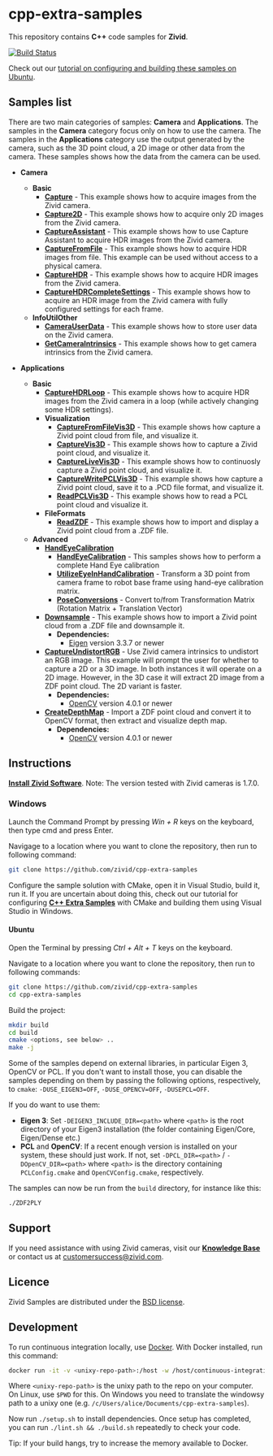 # cpp-extra-samples

This repository contains  **C++** code samples for **Zivid**.

[![Build Status][ci-badge]][ci-url]

Check out our [tutorial on configuring and building these samples on Ubuntu](https://zivid.atlassian.net/wiki/spaces/ZividKB/pages/59441336/Configure+C+Samples+with+CMake+and+then+build+them+using+make+in+Ubuntu).

## Samples list

There are two main categories of samples: **Camera** and **Applications**. The samples in the **Camera** category focus only on how to use the camera. The samples in the **Applications** category use the output generated by the camera, such as the 3D point cloud, a 2D image or other data from the camera. These samples shows how the data from the camera can be used.

- **Camera**
  - **Basic**
    - [**Capture**][Capture-url] - This example shows how to acquire images from the Zivid camera.
    - [**Capture2D**][Capture2D-url] - This example shows how to acquire only 2D images from the Zivid camera.
    - [**CaptureAssistant**][CaptureAssistant-url] - This example shows how to use Capture Assistant to acquire HDR images from the Zivid camera.
    - [**CaptureFromFile**][CaptureFromFile-url] - This example shows how to acquire HDR images from file. This example can be used without access to a physical camera.
    - [**CaptureHDR**][CaptureHDR-url] - This example shows how to acquire HDR images from the Zivid camera.
    - [**CaptureHDRCompleteSettings**][CaptureHDRCompleteSettings-url] - This example shows how to acquire an HDR image from the Zivid camera with fully configured settings for each frame.
  - **InfoUtilOther**
    - [**CameraUserData**][CameraUserData-url] - This example shows how to store user data on the Zivid camera.
    - [**GetCameraIntrinsics**][GetCameraIntrinsics-url] - This example shows how to get camera intrinsics from the Zivid camera.

- **Applications**
  - **Basic**
    - [**CaptureHDRLoop**][CaptureHDRLoop-url] - This example shows how to acquire HDR images from the Zivid camera in a loop (while actively changing some HDR settings).
    - **Visualization**
      - [**CaptureFromFileVis3D**][CaptureFromFileVis3D-url] - This example shows how capture a Zivid point cloud from file, and visualize it.
      - [**CaptureVis3D**][CaptureVis3D-url] - This example shows how to capture a Zivid point cloud, and visualize it.
      - [**CaptureLiveVis3D**][CaptureLiveVis3D-url] - This example shows how to continuosly capture a Zivid point cloud, and visualize it.
      - [**CaptureWritePCLVis3D**][CaptureWritePCLVis3D-url] - This example shows how capture a Zivid point cloud, save it to a .PCD file format, and visualize it.
      - [**ReadPCLVis3D**][ReadPCLVis3D-url] - This example shows how to read a PCL point cloud and visualize it.
    - **FileFormats**
      - [**ReadZDF**][ReadZDF-url] - This example shows how to import and display a Zivid point cloud from a .ZDF file.
  - **Advanced**
    - [**HandEyeCalibration**][HandEyeCalibration-url]
      - [**HandEyeCalibration**][HandEyeCalibrationSample-url] - This samples shows how to perform a complete Hand Eye calibration
      - [**UtilizeEyeInHandCalibration**][UtilizeEyeInHandCalibration-url] - Transform a 3D point from camera frame to robot base frame using hand-eye calibration matrix.
      - [**PoseConversions**][PoseConversions-url] - Convert to/from Transformation Matrix (Rotation Matrix + Translation Vector)
    - [**Downsample**][Downsample-url]  - This example shows how to import a Zivid point cloud from a .ZDF file and downsample it.
      - **Dependencies:**
        - [Eigen](http://eigen.tuxfamily.org/) version 3.3.7 or newer
    - [**CaptureUndistortRGB**][CaptureUndistortRGB-url] - Use Zivid camera intrinsics to undistort an RGB image. This example will prompt the user for whether to capture a 2D or a 3D image. In both instances it will operate on a 2D image. However, in the 3D case it will extract 2D image from a ZDF point cloud. The 2D variant is faster.
      - **Dependencies:**
        - [OpenCV](https://opencv.org/) version 4.0.1 or newer
    - [**CreateDepthMap**][CreateDepthMap-url] - Import a ZDF point cloud and convert it to OpenCV format, then extract and visualize depth map.
      - **Dependencies:**
        - [OpenCV](https://opencv.org/) version 4.0.1 or newer

## Instructions

[**Install Zivid Software**](https://zivid.atlassian.net/wiki/spaces/ZividKB/pages/59080712/Zivid+Software+Installation).
Note: The version tested with Zivid cameras is 1.7.0.

### Windows

Launch the Command Prompt by pressing *Win + R* keys on the keyboard, then type cmd and press Enter.

Navigage to a location where you want to clone the repository, then run to following command:

```bash
git clone https://github.com/zivid/cpp-extra-samples
```

[comment]: <> (Choose a sample solution and configure it with CMake.)
[comment]: <> (Launch Visual Studio, open, build, and run the sample solution.)

Configure the sample solution with CMake, open it in Visual Studio, build it, run it. If you are uncertain about doing this, check out our tutorial for configuring [**C++ Extra Samples**](https://zivid.atlassian.net/wiki/spaces/ZividKB/pages/61472793/Configure+C+Extra+Samples+with+CMake+and+build+them+using+Visual+Studio+in+Windows) with CMake and building them using Visual Studio in Windows.

#### Ubuntu

Open the Terminal by pressing *Ctrl + Alt + T* keys on the keyboard.

Navigate to a location where you want to clone the repository, then run to following commands:

```bash
git clone https://github.com/zivid/cpp-extra-samples
cd cpp-extra-samples
```

Build the project:

```bash
mkdir build
cd build
cmake <options, see below> ..
make -j
```

Some of the samples depend on external libraries, in particular Eigen 3, OpenCV or PCL. If you don't want to install those, you can disable the samples depending on them by passing the following options, respectively, to `cmake`: `-DUSE_EIGEN3=OFF`, `-DUSE_OPENCV=OFF`, `-DUSEPCL=OFF`.

If you do want to use them:

- **Eigen 3**: Set `-DEIGEN3_INCLUDE_DIR=<path>` where `<path>` is the root directory of your Eigen3 installation (the folder containing Eigen/Core, Eigen/Dense etc.)
- **PCL** and **OpenCV**: If a recent enough version is installed on your system, these should just work. If not, set `-DPCL_DIR=<path>` / `-DOpenCV_DIR=<path>` where `<path>` is the directory containing `PCLConfig.cmake` and `OpenCVConfig.cmake`, respectively.

The samples can now be run from the `build` directory, for instance like this:

```bash
./ZDF2PLY
```

## Support

If you need assistance with using Zivid cameras, visit our [**Knowledge Base**](https://help.zivid.com/) or contact us at [customersuccess@zivid.com](mailto:customersuccess@zivid.com).

## Licence

Zivid Samples are distributed under the [BSD license](https://github.com/zivid/cpp-extra-samples/blob/master/LICENSE).

## Development

To run continuous integration locally, use [Docker](https://www.docker.com). With Docker installed, run this command:

```bash
docker run -it -v <unixy-repo-path>:/host -w /host/continuous-integration/linux ubuntu:18.04
```

Where `<unixy-repo-path>` is the unixy path to the repo on your computer. On Linux, use `$PWD` for this. On Windows you need to translate the windowsy path to a unixy one (e.g. `/c/Users/alice/Documents/cpp-extra-samples`).

Now run `./setup.sh` to install dependencies. Once setup has completed, you can run `./lint.sh && ./build.sh` repeatedly to check your code.

Tip: If your build hangs, try to increase the memory available to Docker.

[ci-badge]: https://img.shields.io/azure-devops/build/zivid-devops/5e76c4a5-26ad-4cbb-8ab5-b9588e1ed2b2/4
[ci-url]: https://dev.azure.com/zivid-devops/cpp-extra-samples/_build/latest?definitionId=4&branchName=master
[Capture-url]: https://github.com/zivid/cpp-extra-samples/tree/master/Camera/Basic/Capture/Capture.cpp
[Capture2D-url]: https://github.com/zivid/cpp-extra-samples/tree/master/Camera/Basic/Capture2D/Capture2D.cpp
[CaptureAssistant-url]: https://github.com/zivid/cpp-extra-samples/tree/master/Camera/Basic/CaptureAssistant/CaptureAssistant.cpp
[CaptureFromFile-url]: https://github.com/zivid/cpp-extra-samples/tree/master/Camera/Basic/CaptureFromFile/CaptureFromFile.cpp
[CaptureHDR-url]: https://github.com/zivid/cpp-extra-samples/tree/master/Camera/Basic/CaptureHDR/CaptureHDR.cpp
[CaptureHDRCompleteSettings-url]: https://github.com/zivid/cpp-extra-samples/tree/master/Camera/Basic/CaptureHDRCompleteSettings/CaptureHDRCompleteSettings.cpp
[CameraUserData-url]: https://github.com/zivid/cpp-extra-samples/tree/master/Camera/InfoUtilOther/CameraUserData/CameraUserData.cpp
[GetCameraIntrinsics-url]: https://github.com/zivid/cpp-extra-samples/tree/master/Camera/InfoUtilOther/GetCameraIntrinsics/GetCameraIntrinsics.cpp
[CaptureHDRLoop-url]: https://github.com/zivid/cpp-extra-samples/tree/master/Applications/Basic/CaptureHDRLoop/CaptureHDRLoop.cpp
[CaptureFromFileVis3D-url]: https://github.com/zivid/cpp-extra-samples/blob/master/Applications/Basic/Visualization/CaptureFromFileVis3D/CaptureFromFileVis3D.cpp
[CaptureVis3D-url]: https://github.com/zivid/cpp-extra-samples/blob/master/Applications/Basic/Visualization/CaptureVis3D/CaptureVis3D.cpp
[CaptureLiveVis3D-url]: https://github.com/zivid/cpp-extra-samples/blob/master/Applications/Basic/Visualization/CaptureLiveVis3D/CaptureLiveVis3D.cpp
[CaptureWritePCLVis3D-url]: https://github.com/zivid/cpp-extra-samples/blob/master/Applications/Basic/Visualization/CaptureWritePCLVis3D/CaptureWritePCLVis3D.cpp
[ReadPCLVis3D-url]: https://github.com/zivid/cpp-extra-samples/blob/master/Applications/Basic/Visualization/ReadPCLVis3D/ReadPCLVis3D.cpp
[ReadZDF-url]: https://github.com/zivid/cpp-extra-samples/tree/master/Applications/Basic/FileFormats/ReadZDF/ReadZDF.cpp
[HandEyeCalibration-url]: https://github.com/zivid/cpp-extra-samples/tree/master/Applications/Advanced/HandEyeCalibration
[HandEyeCalibrationSample-url]: https://github.com/zivid/cpp-extra-samples/tree/master/Applications/Advanced/HandEyeCalibration/HandEyeCalibration/HandEyeCalibration.cpp
[UtilizeEyeInHandCalibration-url]: https://github.com/zivid/cpp-extra-samples/blob/master/Applications/Advanced/HandEyeCalibration/UtilizeEyeInHandCalibration/UtilizeEyeInHandCalibration.cpp
[PoseConversions-url]: https://github.com/zivid/cpp-extra-samples/blob/master/Applications/Advanced/HandEyeCalibration/PoseConversions/PoseConversions.cpp
[Downsample-url]: https://github.com/zivid/cpp-extra-samples/tree/master/Applications/Advanced/Downsample/Downsample.cpp
[CaptureUndistortRGB-url]: https://github.com/zivid/cpp-extra-samples/blob/master/Applications/Advanced/CaptureUndistortRGB/CaptureUndistortRGB.cpp
[CreateDepthMap-url]: https://github.com/zivid/cpp-extra-samples/blob/master/Applications/Advanced/CreateDepthMap/CreateDepthMap.cpp
